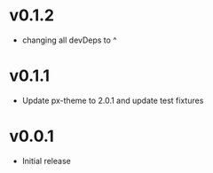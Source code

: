 v0.1.2
==================
* changing all devDeps to ^

v0.1.1
==================
* Update px-theme to 2.0.1 and update test fixtures

v0.0.1
==================
* Initial release
